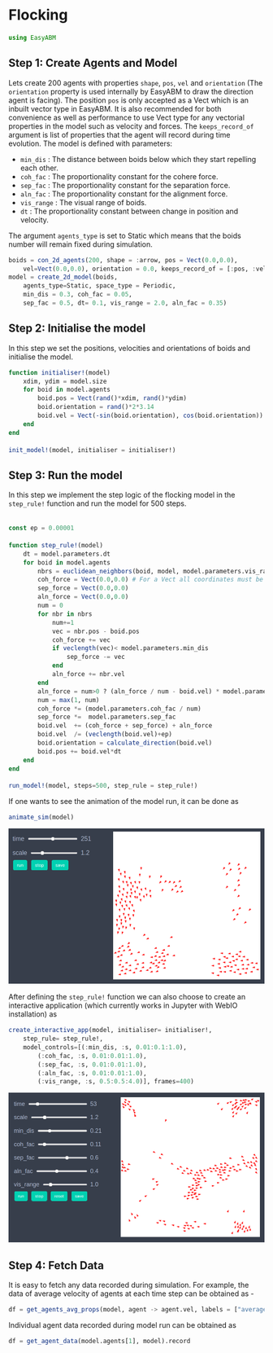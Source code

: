 # Flocking

```julia
using EasyABM
```

## Step 1: Create Agents and Model

Lets create 200 agents with properties `shape`, `pos`, `vel` and `orientation` (The `orientation` property is used internally by EasyABM to draw the direction agent is facing). The position `pos` is only accepted as a Vect which is an inbuilt vector type in EasyABM. It is also recommended for both convenience as well as performance to use Vect type for any vectorial properties in the model such as velocity and forces. The `keeps_record_of` argument is list of properties that the agent will record during time evolution. The model is defined with parameters:

* `min_dis` : The distance between boids below which they start repelling each other.
* `coh_fac` : The proportionality constant for the cohere force. 
* `sep_fac` : The proportionality constant for the separation force.
* `aln_fac` : The proportionality constant for the alignment force.
* `vis_range` : The visual range of boids.
* `dt` : The proportionality constant between change in position and velocity.

The argument `agents_type` is set to Static which means that the boids number will remain fixed during simulation. 

```julia
boids = con_2d_agents(200, shape = :arrow, pos = Vect(0.0,0.0), 
    vel=Vect(0.0,0.0), orientation = 0.0, keeps_record_of = [:pos, :vel, :orientation])
model = create_2d_model(boids,
    agents_type=Static, space_type = Periodic, 
    min_dis = 0.3, coh_fac = 0.05, 
    sep_fac = 0.5, dt= 0.1, vis_range = 2.0, aln_fac = 0.35)
```

## Step 2: Initialise the model

In this step we set the positions, velocities and orientations of boids and initialise the model.


```julia
function initialiser!(model)
    xdim, ydim = model.size
    for boid in model.agents
        boid.pos = Vect(rand()*xdim, rand()*ydim)
        boid.orientation = rand()*2*3.14
        boid.vel = Vect(-sin(boid.orientation), cos(boid.orientation))
    end
end

init_model!(model, initialiser = initialiser!)
```

## Step 3: Run the model

In this step we implement the step logic of the flocking model in the `step_rule!` function and run the model for 500 steps. 
    
    



```julia

const ep = 0.00001

function step_rule!(model)
    dt = model.parameters.dt
    for boid in model.agents
        nbrs = euclidean_neighbors(boid, model, model.parameters.vis_range)
        coh_force = Vect(0.0,0.0) # For a Vect all coordinates must be of same type
        sep_force = Vect(0.0,0.0) 
        aln_force = Vect(0.0,0.0)
        num = 0
        for nbr in nbrs
            num+=1
            vec = nbr.pos - boid.pos
            coh_force += vec
            if veclength(vec)< model.parameters.min_dis
                sep_force -= vec
            end
            aln_force += nbr.vel
        end
        aln_force = num>0 ? (aln_force / num - boid.vel) * model.parameters.aln_fac : aln_force
        num = max(1, num)
        coh_force *= (model.parameters.coh_fac / num)
        sep_force *=  model.parameters.sep_fac
        boid.vel  += (coh_force + sep_force) + aln_force
        boid.vel  /= (veclength(boid.vel)+ep)
        boid.orientation = calculate_direction(boid.vel)
        boid.pos += boid.vel*dt
    end
end

run_model!(model, steps=500, step_rule = step_rule!)
```

If one wants to see the animation of the model run, it can be done as 

```julia
animate_sim(model)
```

![png](assets/Boids/BoidsAnim1.png)


After defining the `step_rule!` function we can also choose to create an interactive application (which currently works in Jupyter with WebIO installation) as 

```julia
create_interactive_app(model, initialiser= initialiser!,
    step_rule= step_rule!,
    model_controls=[(:min_dis, :s, 0.01:0.1:1.0),
        (:coh_fac, :s, 0.01:0.01:1.0),
        (:sep_fac, :s, 0.01:0.01:1.0),
        (:aln_fac, :s, 0.01:0.01:1.0),
        (:vis_range, :s, 0.5:0.5:4.0)], frames=400) 
```

![png](assets/Boids/BoidsIntApp.png)




## Step 4: Fetch Data 

It is easy to fetch any data recorded during simulation. For example, the data of average velocity of agents at each time step can be obtained as - 

```julia
df = get_agents_avg_props(model, agent -> agent.vel, labels = ["average velocity"])
```

Individual agent data recorded during model run can be obtained as 

```julia
df = get_agent_data(model.agents[1], model).record
```